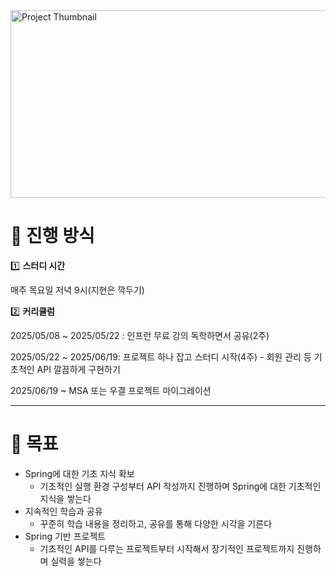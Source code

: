 <img src="https://github.com/user-attachments/assets/f3b62656-eda2-4489-ba04-babef81c955b" width="600" height="300" alt="Project Thumbnail"/>

# 👥 진행 방식

1️⃣ **스터디 시간**

매주 목요일 저녁 9시(지현은 깍두기)

2️⃣ **커리큘럼**

2025/05/08 ~ 2025/05/22 : 인프런 무료 강의 독학하면서 공유(2주)

2025/05/22 ~ 2025/06/19: 프로젝트 하나 잡고 스터디 시작(4주) - 회원 관리 등 기초적인 API 깔끔하게 구현하기

2025/06/19 ~ MSA 또는 우결 프로젝트 마이그레이션

---

# 🌱 목표

- Spring에 대한 기초 지식 확보
    - 기초적인 실행 환경 구성부터 API 작성까지 진행하며 Spring에 대한 기초적인 지식을 쌓는다
- 지속적인 학습과 공유
    - 꾸준히 학습 내용을 정리하고, 공유를 통해 다양한 시각을 기른다
- Spring 기반 프로젝트
    - 기초적인 API를 다루는 프로젝트부터 시작해서 장기적인 프로젝트까지 진행하며 실력을 쌓는다